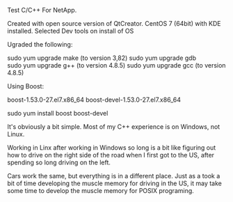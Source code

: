 Test C/C++ For NetApp.

Created with open source version of QtCreator.
CentOS 7 (64bit) with KDE installed. Selected Dev tools on install of OS

Ugraded the following: 

sudo yum upgrade make (to version 3,82)
sudo yum upgrade gdb  
sudo yum upgrade g++ (to version 4.8.5)
sudo yum upgrade gcc (to version 4.8.5)

Using Boost:

  boost-1.53.0-27.el7.x86_64
  boost-devel-1.53.0-27.el7.x86_64

sudo yum install boost boost-devel

It's obviously a bit simple. Most of my C++ experience is on Windows, not Linux.

Working in Linx after working in Windows so long is a bit like figuring out how to drive on the right side of the road 
when I first got to the US, after spending so long driving on the left. 

Cars work the same, but everything is in a different place. Just as a took a bit of time developing the muscle memory 
for driving in the US, it may take some time to develop the muscle memory for POSIX programing.

